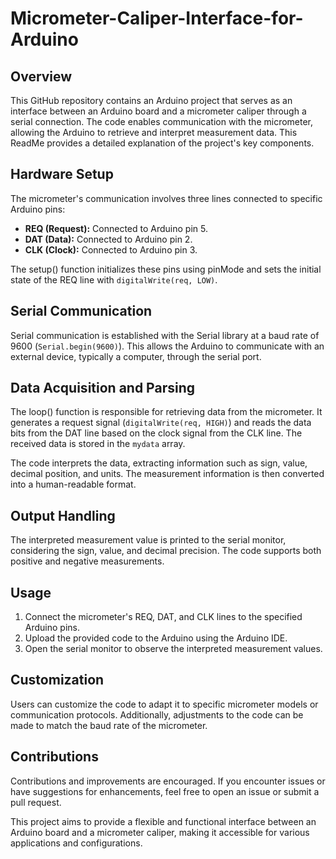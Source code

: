 # Micrometer-Caliper-Interface-for-Arduino

## Overview

This GitHub repository contains an Arduino project that serves as an interface between an Arduino board and a micrometer caliper through a serial connection. The code enables communication with the micrometer, allowing the Arduino to retrieve and interpret measurement data. This ReadMe provides a detailed explanation of the project's key components.

## Hardware Setup

The micrometer's communication involves three lines connected to specific Arduino pins:
- **REQ (Request):** Connected to Arduino pin 5.
- **DAT (Data):** Connected to Arduino pin 2.
- **CLK (Clock):** Connected to Arduino pin 3.

The setup() function initializes these pins using pinMode and sets the initial state of the REQ line with `digitalWrite(req, LOW)`.

## Serial Communication

Serial communication is established with the Serial library at a baud rate of 9600 (`Serial.begin(9600)`). This allows the Arduino to communicate with an external device, typically a computer, through the serial port.

## Data Acquisition and Parsing

The loop() function is responsible for retrieving data from the micrometer. It generates a request signal (`digitalWrite(req, HIGH)`) and reads the data bits from the DAT line based on the clock signal from the CLK line. The received data is stored in the `mydata` array.

The code interprets the data, extracting information such as sign, value, decimal position, and units. The measurement information is then converted into a human-readable format.

## Output Handling

The interpreted measurement value is printed to the serial monitor, considering the sign, value, and decimal precision. The code supports both positive and negative measurements.

## Usage

1. Connect the micrometer's REQ, DAT, and CLK lines to the specified Arduino pins.
2. Upload the provided code to the Arduino using the Arduino IDE.
3. Open the serial monitor to observe the interpreted measurement values.

## Customization

Users can customize the code to adapt it to specific micrometer models or communication protocols. Additionally, adjustments to the code can be made to match the baud rate of the micrometer.

## Contributions

Contributions and improvements are encouraged. If you encounter issues or have suggestions for enhancements, feel free to open an issue or submit a pull request.

This project aims to provide a flexible and functional interface between an Arduino board and a micrometer caliper, making it accessible for various applications and configurations.
 
